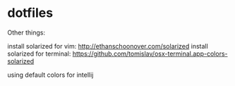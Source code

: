 dotfiles
========

Other things:

install solarized for vim: http://ethanschoonover.com/solarized
install solarized for terminal: https://github.com/tomislav/osx-terminal.app-colors-solarized

using default colors for intellij
